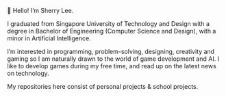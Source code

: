 👋 Hello! I’m Sherry Lee.


I graduated from Singapore University of Technology and Design with a degree in Bachelor of Engineering (Computer Science and Design), with a minor in Artificial Intelligence.


I’m interested in programming, problem-solving, designing, creativity and gaming so I am naturally drawn to the world of game development and AI. I like to develop games during my free time, and read up on the latest news on technology.


My repositories here consist of personal projects & school projects.
